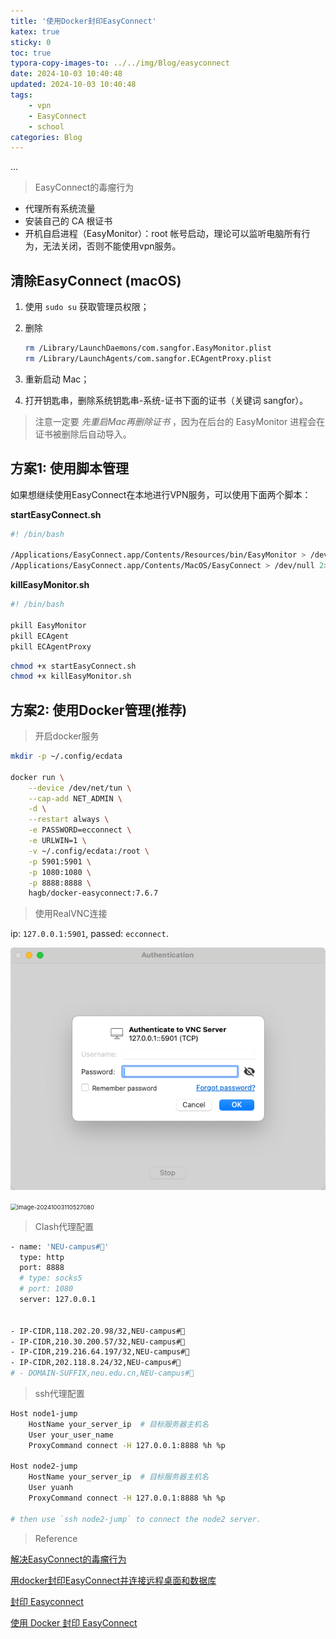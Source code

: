 ```yaml
---
title: '使用Docker封印EasyConnect'
katex: true
sticky: 0
toc: true
typora-copy-images-to: ../../img/Blog/easyconnect
date: 2024-10-03 10:40:48
updated: 2024-10-03 10:40:48
tags: 
	- vpn
	- EasyConnect
	- school
categories: Blog
---
```



...

<!-- more -->



> EasyConnect的毒瘤行为

- 代理所有系统流量
- 安装自己的 CA 根证书
- 开机自启进程（EasyMonitor）：root 帐号启动，理论可以监听电脑所有行为，无法关闭，否则不能使用vpn服务。



## 清除EasyConnect (macOS)

1. 使用 `sudo su` 获取管理员权限；

2. 删除

   ```bash
   rm /Library/LaunchDaemons/com.sangfor.EasyMonitor.plist
   rm /Library/LaunchAgents/com.sangfor.ECAgentProxy.plist
   ```

3. 重新启动 Mac；

4. 打开钥匙串，删除系统钥匙串-系统-证书下面的证书（关键词 sangfor）。

> 注意一定要 *先重启Mac再删除证书* ，因为在后台的 EasyMonitor 进程会在证书被删除后自动导入。





## 方案1: 使用脚本管理

如果想继续使用EasyConnect在本地进行VPN服务，可以使用下面两个脚本：

**startEasyConnect.sh**

```bash
#! /bin/bash

/Applications/EasyConnect.app/Contents/Resources/bin/EasyMonitor > /dev/null 2>&1 &
/Applications/EasyConnect.app/Contents/MacOS/EasyConnect > /dev/null 2>&1 &
```



**killEasyMonitor.sh**

```bash
#! /bin/bash

pkill EasyMonitor
pkill ECAgent
pkill ECAgentProxy
```



```bash
chmod +x startEasyConnect.sh
chmod +x killEasyMonitor.sh
```







## 方案2: 使用Docker管理(推荐)



> 开启docker服务

```bash
mkdir -p ~/.config/ecdata

docker run \
    --device /dev/net/tun \
    --cap-add NET_ADMIN \
    -d \
    --restart always \
    -e PASSWORD=ecconnect \
    -e URLWIN=1 \
    -v ~/.config/ecdata:/root \
    -p 5901:5901 \
    -p 1080:1080 \
    -p 8888:8888 \
    hagb/docker-easyconnect:7.6.7
```





> 使用RealVNC连接

ip: `127.0.0.1:5901`, passed: `ecconnect`.

![image-20241003110329733](/img/Blog/easyconnect/image-20241003110329733.png)



<img src="../../img/Blog/easyconnect/image-20241003110527080.png" alt="image-20241003110527080" style="zoom:67%;" />





> Clash代理配置

```bash
- name: 'NEU-campus#🏫'
  type: http
  port: 8888
  # type: socks5
  # port: 1080
  server: 127.0.0.1


- IP-CIDR,118.202.20.98/32,NEU-campus#🏫
- IP-CIDR,210.30.200.57/32,NEU-campus#🏫
- IP-CIDR,219.216.64.197/32,NEU-campus#🏫
- IP-CIDR,202.118.8.24/32,NEU-campus#🏫
# - DOMAIN-SUFFIX,neu.edu.cn,NEU-campus#🏫
```


> ssh代理配置
```bash
Host node1-jump
    HostName your_server_ip  # 目标服务器主机名
    User your_user_name
    ProxyCommand connect -H 127.0.0.1:8888 %h %p

Host node2-jump
    HostName your_server_ip  # 目标服务器主机名
    User yuanh
    ProxyCommand connect -H 127.0.0.1:8888 %h %p

# then use `ssh node2-jump` to connect the node2 server.
```






> Reference

[解决EasyConnect的毒瘤行为](https://vccv.cc/article/docker-easyconnect.html)

[用docker封印EasyConnect并连接远程桌面和数据库](https://jortana.top/2021/07/13/%E7%94%A8docker%E5%B0%81%E5%8D%B0EasyConnect%E5%B9%B6%E8%BF%9E%E6%8E%A5%E8%BF%9C%E7%A8%8B%E6%A1%8C%E9%9D%A2%E5%92%8C%E6%95%B0%E6%8D%AE%E5%BA%93/)

[封印 Easyconnect](https://blog.ning.moe/posts/fuck-easyconnect/)

[使用 Docker 封印 EasyConnect](https://taoshu.in/easyconnect-in-docker.html#google_vignette)




